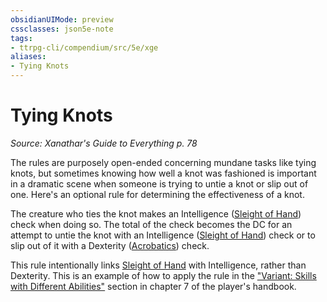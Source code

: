 ```yaml
---
obsidianUIMode: preview
cssclasses: json5e-note
tags:
- ttrpg-cli/compendium/src/5e/xge
aliases:
- Tying Knots
---
```

# Tying Knots
*Source: Xanathar's Guide to Everything p. 78* 

The rules are purposely open-ended concerning mundane tasks like tying knots, but sometimes knowing how well a knot was fashioned is important in a dramatic scene when someone is trying to untie a knot or slip out of one. Here's an optional rule for determining the effectiveness of a knot.

The creature who ties the knot makes an Intelligence ([Sleight of Hand](/3-Mechanics/CLI/skills.md#Sleight%20of%20Hand)) check when doing so. The total of the check becomes the DC for an attempt to untie the knot with an Intelligence ([Sleight of Hand](/3-Mechanics/CLI/skills.md#Sleight%20of%20Hand)) check or to slip out of it with a Dexterity ([Acrobatics](/3-Mechanics/CLI/skills.md#Acrobatics)) check.

This rule intentionally links [Sleight of Hand](/3-Mechanics/CLI/skills.md#Sleight%20of%20Hand) with Intelligence, rather than Dexterity. This is an example of how to apply the rule in the ["Variant: Skills with Different Abilities"](/3-Mechanics/CLI/variant-rules/skills-with-different-abilities-phb.md) section in chapter 7 of the player's handbook.